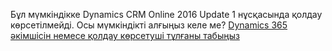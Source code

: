 Бұл мүмкіндікке Dynamics CRM Online 2016 Update 1 нұсқасында қолдау көрсетілмейді. Осы мүмкіндікті алғыңыз келе ме? [Dynamics 365 әкімшісін немесе қолдау көрсетуші тұлғаны табыңыз](../basics/find-administrator-support.md)
